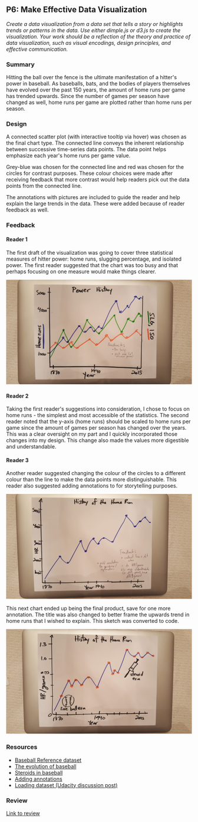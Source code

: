 ## P6: Make Effective Data Visualization
*Create a data visualization from a data set that tells a story or highlights trends or patterns in the data. Use either dimple.js or d3.js to create the visualization. Your work should be a reflection of the theory and practice of data visualization, such as visual encodings, design principles, and effective communication.*

### Summary
Hitting the ball over the fence is the ultimate manifestation of a hitter's power in baseball. As baseballs, bats, and the bodies of players themselves have evolved over the past 150 years, the amount of home runs per game has trended upwards. Since the number of games per season have changed as well, home runs per game are plotted rather than home runs per season.

### Design
A connected scatter plot (with interactive tooltip via hover) was chosen as the final chart type. The connected line conveys the inherent relationship between successive time-series data points. The data point helps emphasize each year's home runs per game value.

Grey-blue was chosen for the connected line and red was chosen for the circles for contrast purposes. These colour choices were made after receiving feedback that more contrast would help readers pick out the data points from the connected line.

The annotations with pictures are included to guide the reader and help explain the large trends in the data. These were added because of reader feedback as well.

### Feedback
#### Reader 1
The first draft of the visualization was going to cover three statistical measures of hitter power: home runs, slugging percentage, and isolated power. The first reader suggested that the chart was too busy and that perhaps focusing on one measure would make things clearer.

![Draft 1](drafts/viz_draft_1.jpg)

#### Reader 2
Taking the first reader's suggestions into consideration, I chose to focus on home runs - the simplest and most accessible of the statistics. The second reader noted that the y-axis (home runs) should be scaled to home runs per game since the amount of games per season has changed over the years. This was a clear oversight on my part and I quickly incorporated those changes into my design. This change also made the values more digestible and understandable.

#### Reader 3 
Another reader suggested changing the colour of the circles to a different colour than the line to make the data points more distinguishable. This reader also suggested adding annotations to for storytelling purposes.

![Draft 2](drafts/viz_draft_2.jpg)

This next chart ended up being the final product, save for one more annotation. The title was also changed to better frame the upwards trend in home runs that I wished to explain. This sketch was converted to code.

![Draft 3](drafts/viz_draft_3.jpg)

### Resources

- [Baseball Reference dataset](http://www.baseball-reference.com/leagues/MLB/bat.shtml)
- [The evolution of baseball](http://bleacherreport.com/articles/1676509-the-evolution-of-the-baseball-from-the-dead-ball-era-through-today)
- [Steroids in baseball](https://en.wikipedia.org/wiki/Doping_in_baseball)
- [Adding annotations](http://jsfiddle.net/am8ZB/)
- [Loading dataset (Udacity discussion post)](https://discussions.udacity.com/t/why-doesnt-d3-automatically-aggregate-the-numbers-in-this-csv-file/189168/5)

### Review
[Link to review](https://review.udacity.com/#!/reviews/233088/shared)